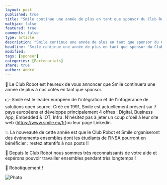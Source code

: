 ```yaml
---
layout: post
published: true
title: "Smile continue une année de plus en tant que sponsor du Club Robot !"
mathjax: false
featured: true
comments: false
type: article
description: "Smile continue une année de plus en tant que sponsor du Club Robot !"
headline: "Smile continue une année de plus en tant que sponsor du Club Robot !"
modified:
tags: [sponsor]
categories: [Partenariats]
share: true
author: André
---
```


📣 Le Club Robot est heureux de vous annoncer que Smile continuera une année de plus à nos côtés en tant que sponsor.

👉 Smile est le leader européen de l'intégration et de l'infogérance de solutions open source. Créé en 1991, Smile est actuellement présent sur 7 pays européens et développe principalement 4 offres : Digital, Business App, Embedded & IOT, Infra. N'hésitez pas à jeter un coup d'oeil à leur site web (https://www.smile.eu/fr)ou leur page Linkedin.

💥 La nouveauté de cette année est que le Club Robot et Smile organiseront des événements ensembles dont les étudiants de l'INSA pourront en bénéficier : restez attentifs à nos posts !!

🤗 Depuis le Club Robot nous sommes très reconnaissants de votre aide et espérons pouvoir travailler ensembles pendant très longtemps !

🤖 Robotiquement !

![Photo](https://media-exp1.licdn.com/dms/image/C4D22AQEVeQoCZciNYQ/feedshare-shrink_800/0/1637859696672?e=1640822400&v=beta&t=vlI11W5e-2gutgAuNdQQB7Jn_RZPZPdU9o0-J-35gTk)
